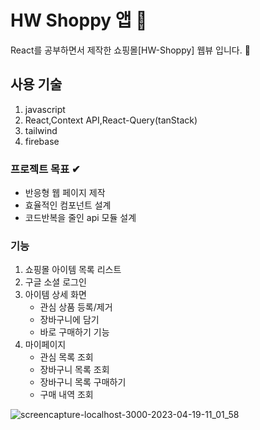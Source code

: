 # HW Shoppy 앱 👗

React를 공부하면서 제작한 쇼핑몰[HW-Shoppy] 웹뷰 입니다. 🙌

## 사용 기술 

1. javascript 
2. React,Context API,React-Query(tanStack)
4. tailwind
5. firebase 


### 프로젝트 목표 ✔

- 반응형 웹 페이지 제작 
- 효율적인 컴포넌트 설계 
- 코드반복을 줄인 api 모듈 설계

### 기능

1. 쇼핑몰 아이템 목록 리스트
2. 구글 소셜 로그인
3. 아이템 상세 화면 
    - 관심 상품 등록/제거 
    - 장바구니에 담기
    - 바로 구매하기 기능 
4. 마이페이지
    - 관심 목록 조회
    - 장바구니 목록 조회
    - 장바구니 목록 구매하기
    - 구매 내역 조회 


![screencapture-localhost-3000-2023-04-19-11_01_58](https://user-images.githubusercontent.com/50330312/232947373-dcad0c0c-c402-4b6a-b58b-16ed58c90600.png)


